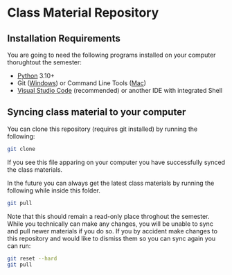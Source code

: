# Class Material Repository

## Installation Requirements
You are going to need the following programs installed on your computer thorughtout the semester:
- [Python](https://www.python.org/downloads/) 3.10+
- Git ([Windows](https://git-scm.com/download/windows)) or Command Line Tools ([Mac](https://git-scm.com/download/mac))
- [Visual Studio Code](https://code.visualstudio.com/download) (recommended) or another IDE with integrated Shell

## Syncing class material to your computer
You can clone this repository (requires git installed) by running the following:
```bash
git clone
```

If you see this file apparing on your computer you have successfully synced the class materials.

In the future you can always get the latest class materials by running the following while inside this folder.

```bash
git pull
```

Note that this should remain a read-only place throghout the semester. While you technically can make any changes, you will be unable to sync and pull newer materials if you do so. If you by accident make changes to this repository and would like to dismiss them so you can sync again you can run:

```bash
git reset --hard
git pull
```

